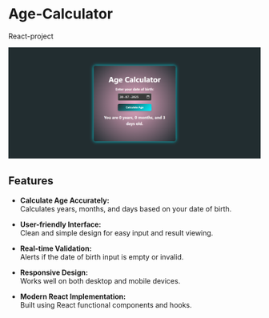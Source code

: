# Age-Calculator
React-project

![Alt Text](AgeCalculatorSS.png)


## Features

- **Calculate Age Accurately:**  
  Calculates years, months, and days based on your date of birth.

- **User-friendly Interface:**  
  Clean and simple design for easy input and result viewing.

- **Real-time Validation:**  
  Alerts if the date of birth input is empty or invalid.

- **Responsive Design:**  
  Works well on both desktop and mobile devices.

- **Modern React Implementation:**  
  Built using React functional components and hooks.

